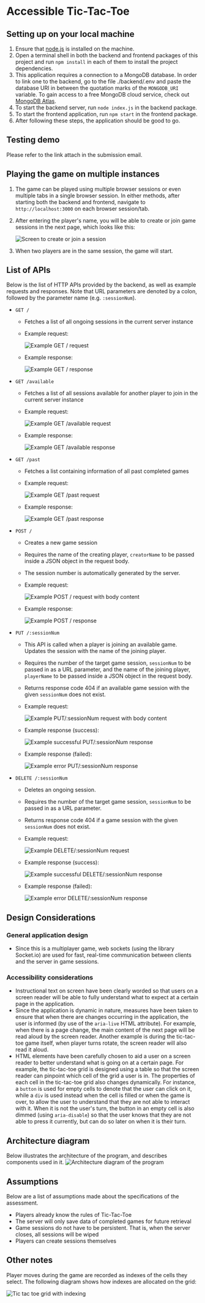 # Accessible Tic-Tac-Toe
## Setting up on your local machine
1. Ensure that [node.js](https://nodejs.org/en/) is installed on the machine.
1. Open a terminal shell in both the backend and frontend packages of this project and run `npm install` in each of them to install the project dependencies.
1. This application requires a connection to a MongoDB database. In order to link one to the backend, go to the file ./backend/.env and paste the database URI in between the quotation marks of the `MONGODB_URI` variable. To gain access to a free MongoDB cloud service, check out [MongoDB Atlas](https://www.mongodb.com/atlas/database).
1. To start the backend server, run `node index.js` in the backend package.
1. To start the frontend application, run `npm start` in the frontend package.
1. After following these steps, the application should be good to go.

## Testing demo
Please refer to the link attach in the submission email.

## Playing the game on multiple instances
1. The game can be played using multiple browser sessions or even multiple tabs in a single browser session. In either methods, after starting both the backend and frontend, navigate to `http://localhost:3000` on each browser session/tab.
1. After entering the player's name, you will be able to create or join game sessions in the next page, which looks like this:

    ![Screen to create or join a session](./assets/1.png)
1. When two players are in the same session, the game will start.

## List of APIs
Below is the list of HTTP APIs provided by the backend, as well as example requests and responses. Note that URL parameters are denoted by a colon, followed by the parameter name (e.g. `:sessionNum`).
- `GET /`
    - Fetches a list of all ongoing sessions in the current server instance
    - Example request:
        
        ![Example GET / request](./assets/4.png)
    - Example response:

        ![Example GET / response](./assets/5.png)
- `GET /available`
    - Fetches a list of all sessions available for another player to join in the current server instance
    - Example request:

        ![Example GET /available request](./assets/13.png)
    - Example response:

        ![Example GET /available response](./assets/14.png)
- `GET /past`
    - Fetches a list containing information of all past completed games
    - Example request:

        ![Example GET /past request](./assets/15.png)
    - Example response:

        ![Example GET /past response](./assets//16.png)
- `POST /`
    - Creates a new game session
    - Requires the name of the creating player, `creatorName` to be passed inside a JSON object in the request body.
    - The session number is automatically generated by the server.
    - Example request:
     
        ![Example POST / request with body content](./assets/2.png)
    - Example response:

        ![Example POST / response](./assets/3.png)
- `PUT /:sessionNum` 
    - This API is called when a player is joining an available game. Updates the session with the name of the joining player.
    - Requires the number of the target game session, `sessionNum` to be passed in as a URL parameter, and the name of the joining player, `playerName` to be passed inside a JSON object in the request body.
    - Returns response code 404 if an available game session with the given `sessionNum` does not exist.
    - Example request:

        ![Example PUT/:sessionNum request with body content](./assets/6.png)
    - Example response (success):

        ![Example successful PUT/:sessionNum response](./assets/7.png)

    - Example response (failed):

        ![Example error PUT/:sessionNum response](./assets/8.png)
- `DELETE /:sessionNum`
    - Deletes an ongoing session.
    - Requires the number of the target game session, `sessionNum` to be passed in as a URL parameter.
    - Returns response code 404 if a game session with the given `sessionNum` does not exist.
     - Example request:

        ![Example DELETE/:sessionNum request](./assets/9.png)
    - Example response (success):
    
        ![Example successful DELETE/:sessionNum response](./assets/10.png)

     - Example response (failed):
        
        ![Example error DELETE/:sessionNum response](./assets/11.png)

## Design Considerations
### General application design
- Since this is a multiplayer game, web sockets (using the library Socket.io) are used for fast, real-time communication between clients and the server in game sessions.
### Accessibility considerations
- Instructional text on screen have been clearly worded so that users on a screen reader will be able to fully understand what to expect at a certain page in the application.
- Since the application is dynamic in nature, measures have been taken to ensure that when there are changes occurring in the application, the user is informed (by use of the `aria-live` HTML attribute). For example, when there is a page change, the main content of the next page will be read aloud by the screen reader. Another example is during the tic-tac-toe game itself, when player turns rotate, the screen reader will also read it aloud.
- HTML elements have been carefully chosen to aid a user on a screen reader to better understand what is going on at a certain page. For example, the tic-tac-toe grid is designed using a table so that the screen reader can pinpoint which cell of the grid a user is in. The properties of each cell in the tic-tac-toe grid also changes dynamically. For instance, a `button` is used for empty cells to denote that the user can click on it, while a `div` is used instead when the cell is filled or when the game is over, to allow the user to understand that they are not able to interact with it. When it is not the user's turn, the button in an empty cell is also dimmed (using `aria-disable`) so that the user knows that they are not able to press it currently, but can do so later on when it is their turn.

## Architecture diagram
Below illustrates the architecture of the program, and describes components used in it.
![Architecture diagram of the program](./assets/17.png)

## Assumptions
Below are a list of assumptions made about the specifications of the assessment.
- Players already know the rules of Tic-Tac-Toe
- The server will only save data of completed games for future retrieval
- Game sessions do not have to be persistent. That is, when the server closes, all sessions will be wiped
- Players can create sessions themselves

## Other notes
Player moves during the game are recorded as indexes of the cells they select. The following diagram shows how indexes are allocated on the grid:

![Tic tac toe grid with indexing](./assets/12.png)